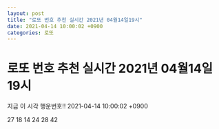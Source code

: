 ```yaml
---
layout: post
title: "로또 번호 추천 실시간 2021년 04월14일19시"
date: 2021-04-14 10:00:02 +0900
categories: 로또
---
```


# 로또 번호 추천 실시간 2021년 04월14일19시

지금 이 시각 행운번호!! 2021-04-14 10:00:02 +0900

 27  18  14  24  28  42 

